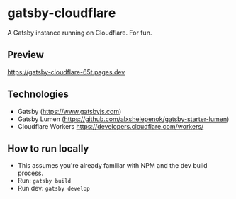 # gatsby-cloudflare
A Gatsby instance running on Cloudflare. For fun.

## Preview
https://gatsby-cloudflare-65t.pages.dev

## Technologies
* Gatsby (https://www.gatsbyjs.com)
* Gatsby Lumen (https://github.com/alxshelepenok/gatsby-starter-lumen)
* Cloudflare Workers https://developers.cloudflare.com/workers/

## How to run locally
* This assumes you're already familiar with NPM and the dev build process.
* Run: `gatsby build`
* Run dev: `gatsby develop`
